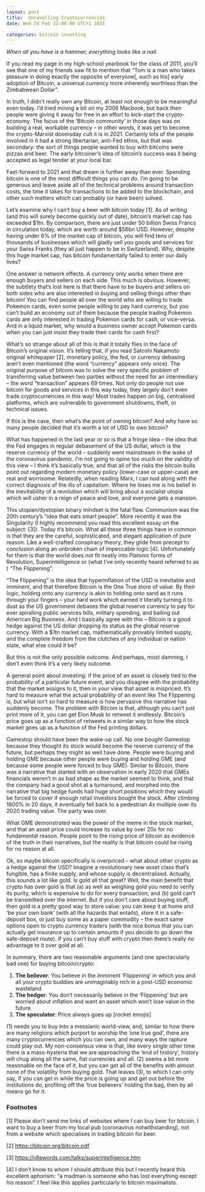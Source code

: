 ```yaml
---
layout: post
title:  Unravelling Cryptocurrencies
date: Wed 24 Feb 12:00:00 UTC+1 2021

categories: bitcoin investing
---
```

*When all you have is a hammer, everything looks like a nail.*

If you read my page in my high-school yearbook for the class of 2011, you’ll see that one of my friends saw fit to mention that “Tom is a man who takes pleasure in doing exactly the opposite of everyone[, such as his] early adoption of Bitcoin, a universal currency more inherently worthless than the Zimbabwean Dollar”. 

In truth, I didn’t really own any Bitcoin, at least not enough to be meaningful even today. I’d tried mining a bit on my 2006 Macbook, but back then people were giving it away for free in an effort to kick-start the crypto-economy. The focus of the ‘Bitcoin community’ in those days was on building a real, workable currency – in other words, it was yet to become the crypto-Marxist doomsday cult it is in 2021. Certainly lots of the people involved in it had a strong libertarian, anti-Fed ethos, but that was secondary: the sort of things people wanted to buy with bitcoins were pizzas and beer. The early bitcoiner’s idea of bitcoin’s success was it being accepted as legal tender at your local bar. 

Fast-forward to 2021 and that dream is further away than ever. Spending bitcoin is one of the most difficult things you can do. I’m going to be generous and leave aside all of the technical problems around transaction costs, the time it takes for transactions to be added to the blockchain, and other such matters which can probably (or have been) solved. 

Let’s examine why I can’t buy a beer with bitcoin today [1]. As of writing (and this will surely become quickly out of date), bitcoin’s market cap has exceeded $1tn. By comparison, there are just under 50 billion Swiss Francs in circulation today, which are worth around $56bn USD. However, despite having under 6% of the market cap of bitcoin, you will find tens of thousands of businesses which will gladly sell you goods and services for your Swiss Franks (they all just happen to be in Switzerland). Why, despite this huge market cap, has bitcoin fundamentally failed to enter our daily lives? 

One answer is network effects. A currency only works when there are enough buyers and sellers on each side. This much is obvious. However, the subtlety that’s lost here is that there have to be buyers and sellers on both sides who are also interested in buying and selling things other than bitcoin! You can find people all over the world who are willing to trade Pokemon cards, even some people willing to pay hard currency, but you can’t build an economy out of them because the people trading Pokemon cards are only interested in trading Pokemon cards for cash, or vice-versa. And in a liquid market, why would a business owner accept Pokemon cards when you can just insist they trade their cards for cash first? 

What’s so strange about all of this is that it totally flies in the face of Bitcoin’s original vision. It’s telling that, if you read Satoshi Nakamoto original whitepaper [2], monetary policy, the fed, or currency debasing aren’t even mentioned (the word “currency” appears only once). The original purpose of bitcoin was to solve the very specific problem of transferring value between two parties without the need for an intermediary – the word “transaction” appears 69 times. Not only do people not use bitcoin for goods and services in this way today, they largely don’t even trade cryptocurrencies in this way! Most trades happen on big, centralised platforms, which are vulnerable to government shutdowns, theft, or technical issues. 

If this is the case, then what’s the point of owning bitcoin? And why have so many people decided that it’s worth a lot of USD to own bitcoin? 

What has happened in the last year or so is that a fringe idea – the idea that the Fed engages in regular debasement of the US dollar, which is the reserve currency of the world – suddenly went mainstream in the wake of the coronavirus pandemic. I’m not going to opine too much on the validity of this view – I think it’s basically true, and that all of the risks the bitcoin bulls point out regarding modern monetary policy (lower-case or upper-case) are real and worrisome. Relatedly, when reading Marx, I can nod along with the correct diagnosis of the ills of capitalism. Where he loses me is his belief in the inevitability of a revolution which will bring about a socialist utopia which will usher in a reign of peace and love, and everyone gets a mansion. 

This utopian/dystopian binary mindset is the fatal flaw. Communism was the 20th century’s “idea that eats smart people”. More recently it was the Singularity (I highly recommend you read this excellent essay on the subject: [3]). Today it’s bitcoin. What all these three things have in common is that they are the careful, sophisticated, and elegant application of pure reason. Like a well-crafted conspiracy theory, they glide from precept to conclusion along an unbroken chain of impeccable logic [4]. Unfortunately for them is that the world does not fit neatly into Platonic forms of Revolution, Superintelligence or (what I’ve only recently heard referred to as ) “The Flippening”. 

“The Flippening” is the idea that hyperinflation of the USD is inevitable and imminent, and that therefore Bitcoin is the One True store of value. By their logic, holding onto any currency is akin to holding onto sand as it runs through your fingers – your hard work which earned it literally turning it to dust as the US government debases the global reserve currency to pay for ever spiralling public services bills, military spending, and bailing out American Big Business. And I basically agree with this – Bitcoin is a good hedge against the US dollar dropping its status as the global reserve currency. With a $1tn market cap, mathematically provably limited supply, and the complete freedom from the clutches of any individual or nation state, what else could it be? 

But this is not the only possible outcome. And perhaps, most damning, I don’t even think it’s a very likely outcome. 

A general point about investing: if the price of an asset is closely tied to the probability of a particular future event, and you disagree with the probability that the market assigns to it, then in your view that asset is mispriced. It’s hard to measure what the actual probability of an event like The Flippening is, but what isn’t so hard to measure is how pervasive this narrative has suddenly become. The problem with Bitcoin is that, although you can’t just print more of it, you can get Elon Musk to retweet it endlessly. Bitcoin’s price goes up as a function of retweets in a similar way to how the stock market goes up as a function of the Fed printing dollars. 

Gamestop should have been the wake-up call. No one bought Gamestop because they thought its stock would become the reserve currency of the future, but perhaps they might as well have done. People were buying and holding GME because other people were buying and holding GME (and because some people were forced to buy GME). Similar to Bitcoin, there was a narrative that started with an observation in early 2020 that GMEs financials weren’t in as bad shape as the market seemed to think, and that the company had a good shot at a turnaround, and morphed into the narrative that big hedge funds had huge short positions which they would be forced to cover if enough retail investors bought the stock. After climbing 1800% in 20 days, it eventually fell back to a pedestrian 4x multiple over its 2020 trading value. The party was over.

What GME demonstrated was the power of the meme in the stock market, and that an asset price could increase its value by over 20x for no fundamental reason. People point to the rising price of bitcoin as evidence of the truth in their narratives, but the reality is that bitcoin could be rising for no reason at all.

Ok, so maybe bitcoin specifically is overpriced – what about other crypto as a hedge against the USD? Imagine a revolutionary new asset class that’s fungible, has a finite supply, and whose supply is decentralised. Actually, this sounds a lot like gold. Is gold all that great? Well, the main benefit that crypto has over gold is that (a) as well as weighing gold you need to verify its purity, which is expensive to do for every transaction; and (b) gold can’t be transmitted over the internet. But if you don’t care about buying stuff, then gold is a pretty good way to store value: you can keep it at home and ‘be your own bank’ (with all the hazards that entails), store it in a safe-deposit box, or just buy some as a paper commodity – the exact same options open to crypto currency traders (with the nice bonus that you can actually get insurance up to certain amounts if you decide to go down the safe-deposit route). If you can’t buy stuff with crypto then there’s really no advantage to it over gold at all.

In summary, there are two reasonable arguments (and one spectacularly bad one) for buying bitcoin/crypto:

1.	**The believer**: You believe in the imminent ‘Flippening’ in which you and all your crypto buddies are unimaginably rich in a post-USD economic wasteland
2.	**The hedger**: You don’t necessarily believe in the ‘Flippening’ but are worried about inflation and want an asset which won’t lose value in the future
3.	**The speculator**: Price always goes up [rocket emojis]

(1) needs you to buy into a messianic world-view, and, similar to how there are many religions which purport to worship the ‘one true god’, there are many cryptocurrencies which you can own, and many ways the rapture could play out. My non-consensus view is that, like every single other time there is a mass-hysteria that we are approaching the ‘end of history’, history will chug along all the same, fiat currencies and all. (2) seems a bit more reasonable on the face of it, but you can get all of the benefits with almost none of the volatility from buying gold. That leaves (3), to which I can only say, if you can get in while the price is going up and get out before the institutions do, profiting off the ‘true believers’ holding the bag, then by all means go for it. 

### Footnotes

[1] Please don’t send me links of websites where I can buy beer for bitcoin. I want to buy a beer from my local pub (coronavirus notwithstanding), not from a website which specialises in trading bitcoin for beer.

[2] https://bitcoin.org/bitcoin.pdf

[3] https://idlewords.com/talks/superintelligence.htm

[4] I don’t know to whom I should attribute this but I recently heard this excellent aphorism: “a madman is someone who has lost everything except his reason”. I feel like this applies particularly to bitcoin maximalists.

